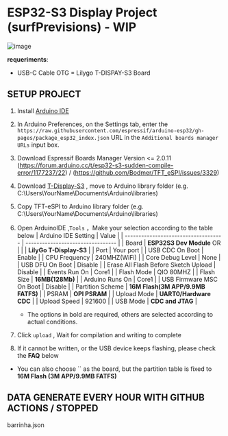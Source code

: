 # ESP32-S3 Display Project (surfPrevisions) - WIP

![image](https://github.com/user-attachments/assets/65fc37f3-13db-456b-b80d-029f78a890b0)

**requeriments**: 
- USB-C Cable OTG
= Lilygo T-DISPAY-S3 Board

## SETUP PROJECT
1. Install [Arduino IDE](https://www.arduino.cc/en/software)
2. In Arduino Preferences, on the Settings tab, enter the `https://raw.githubusercontent.com/espressif/arduino-esp32/gh-pages/package_esp32_index.json` URL in the `Additional boards manager URLs` input box.
3. Download Espressif Boards Manager Version <= 2.0.11   (https://forum.arduino.cc/t/esp32-s3-sudden-compile-error/1177237/22) / (https://github.com/Bodmer/TFT_eSPI/issues/3329)
4. Download [T-Display-S3](https://github.com/Xinyuan-LilyGO/T-Display-S3) , move to Arduino library folder (e.g. C:\Users\YourName\Documents\Arduino\libraries) 
5. Copy TFT-eSPI to Arduino library folder (e.g. C:\Users\YourName\Documents\Arduino\libraries)
6. Open ArduinoIDE ,`Tools` ，Make your selection according to the table below
    | Arduino IDE Setting                  | Value                             |
    | ------------------------------------ | --------------------------------- |
    | Board                                | **ESP32S3 Dev Module** OR         |
    |                                      | **LilyGo T-Display-S3**           |
    | Port                                 | Your port                         |
    | USB CDC On Boot                      | Enable                            |
    | CPU Frequency                        | 240MHZ(WiFi)                      |
    | Core Debug Level                     | None                              |
    | USB DFU On Boot                      | Disable                           |
    | Erase All Flash Before Sketch Upload | Disable                           |
    | Events Run On                        | Core1                             |
    | Flash Mode                           | QIO 80MHZ                         |
    | Flash Size                           | **16MB(128Mb)**                   |
    | Arduino Runs On                      | Core1                             |
    | USB Firmware MSC On Boot             | Disable                           |
    | Partition Scheme                     | **16M Flash(3M APP/9.9MB FATFS)** |
    | PSRAM                                | **OPI PSRAM**                     |
    | Upload Mode                          | **UART0/Hardware CDC**            |
    | Upload Speed                         | 921600                            |
    | USB Mode                             | **CDC and JTAG**                  |
    * The options in bold are required, others are selected according to actual conditions.

8. Click `upload` , Wait for compilation and writing to complete
9. If it cannot be written, or the USB device keeps flashing, please check the **FAQ** below

* You can also choose `` as the board, but the partition table is fixed to **16M Flash (3M APP/9.9MB FATFS)**



## DATA GENERATE EVERY HOUR WITH GITHUB ACTIONS / STOPPED
barrinha.json


